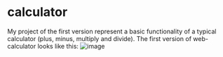 # calculator

My project of the first version represent a basic functionality of a typical calculator (plus, minus, multiply and divide).
The first version of web-calculator looks like this:
![image](https://user-images.githubusercontent.com/63184742/216142335-0441c1f6-532f-4ca7-aed4-e5839b1b35f3.png)
